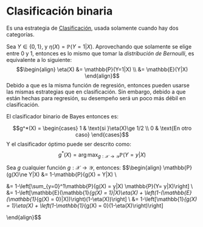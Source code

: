 # Clasificación binaria

Es una estrategia de [Clasificación](Clasificaci%C3%B3n.md), usada solamente cuando hay dos categorías.

Sea $Y\in\{0,1\}$, y $\eta(X) = \mathbb{P}(Y=1|X)$. Aprovechando que solamente se elige entre 0 y 1, entonces es lo mismo que tomar la *distribución de Bernoulli*, es equivalente a lo siguiente:
$$\begin{align}
\eta(X) &= \mathbb{P}(Y=1|X) \\ &= \mathbb{E}(Y|X)
\end{align}$$
Debido a que es la misma función de regresión, entonces pueden usarse las mismas estrategias que en clasificación. Sin embargo, debido a que están hechas para regresión, su desempeño será un poco más débil en clasificación.

El clasificador binario de Bayes entonces es:

$$g^*(X) = \begin{cases}
1 & \text{si }\eta(X)\ge 1/2 \\
0 & \text{En otro caso}
\end{cases}$$
Y el clasificador óptimo puede ser descrito como:
$$g^*(X) = \arg\max_{g:\mathcal{X\rightarrow Y}}\mathbb{P}(Y=y|X)$$

Sea $g$ cualquier función $g:\mathcal{X\rightarrow Y}$, entonces:
$$\\begin{align}
\\mathbb{P}(g(X)\ne Y|X) &= 1-\mathbb{P}(g(X) = Y|X) \\

&= 1-\left\[\\sum\_{y=0}^1\mathbb{P}(g(X) = y|X) \mathbb{P}(Y= y|X)\right\] \\
&= 1-\left\[\\mathbb{E}(\mathbb{1}*{g(X) = 1}|X)\eta(X) + \left(1-(\mathbb{E}(\mathbb{1}*{g(X) = 0}|X))\right)(1-\eta(X))\right\]
\\
&= 1-\left\[\\mathbb{1}*{g(X) = 1}\eta(X) + \left(1-\mathbb{1}*{g(X) = 0}(1-\eta(X)\right)\right\]

\\end{align}$$
